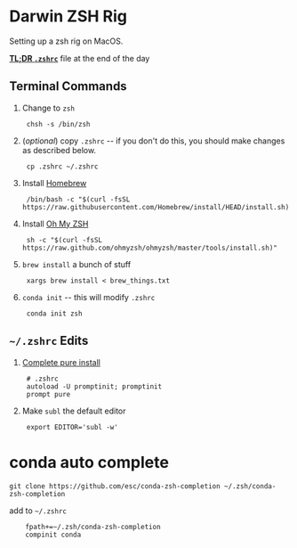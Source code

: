 Darwin ZSH Rig
==============

Setting up a zsh rig on MacOS. 

**[TL;DR `.zshrc`](.zshrc)** file at the end of the day


Terminal Commands
-----------------

1. Change to `zsh`

        chsh -s /bin/zsh

1. (_optional_) copy `.zshrc` -- if you don't do this, you should make changes as described below.

        cp .zshrc ~/.zshrc

1. Install [Homebrew](https://brew.sh)

        /bin/bash -c "$(curl -fsSL https://raw.githubusercontent.com/Homebrew/install/HEAD/install.sh)"

1. Install [Oh My ZSH](https://ohmyz.sh)

        sh -c "$(curl -fsSL https://raw.github.com/ohmyzsh/ohmyzsh/master/tools/install.sh)"

1. `brew install` a bunch of stuff

        xargs brew install < brew_things.txt

1. `conda init` -- this will modify `.zshrc`

        conda init zsh


`~/.zshrc` Edits
----------------

1. [Complete pure install](https://github.com/sindresorhus/pure#getting-started)

        # .zshrc
        autoload -U promptinit; promptinit
        prompt pure

1. Make `subl` the default editor

        export EDITOR='subl -w'


conda auto complete
===================

```shell
git clone https://github.com/esc/conda-zsh-completion ~/.zsh/conda-zsh-completion
```


add to `~/.zshrc`

        fpath+=~/.zsh/conda-zsh-completion
        compinit conda



